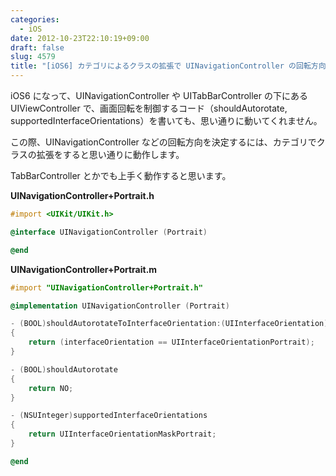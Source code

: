 ```yaml
---
categories:
  - iOS
date: 2012-10-23T22:10:19+09:00
draft: false
slug: 4579
title: "[iOS6] カテゴリによるクラスの拡張で UINavigationController の回転方向を決定する"
---
```


iOS6 になって、UINavigationController や UITabBarController の下にある UIViewController で、画面回転を制御するコード（shouldAutorotate, supportedInterfaceOrientations）を書いても、思い通りに動いてくれません。

この際、UINavigationController などの回転方向を決定するには、カテゴリでクラスの拡張をすると思い通りに動作します。

TabBarController とかでも上手く動作すると思います。

**UINavigationController+Portrait.h**

```objective-c
#import <UIKit/UIKit.h>

@interface UINavigationController (Portrait)

@end
```

**UINavigationController+Portrait.m**

```objective-c
#import "UINavigationController+Portrait.h"

@implementation UINavigationController (Portrait)

- (BOOL)shouldAutorotateToInterfaceOrientation:(UIInterfaceOrientation)interfaceOrientation
{
    return (interfaceOrientation == UIInterfaceOrientationPortrait);
}

- (BOOL)shouldAutorotate
{
    return NO;
}

- (NSUInteger)supportedInterfaceOrientations
{
    return UIInterfaceOrientationMaskPortrait;
}

@end
```

